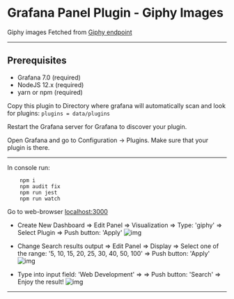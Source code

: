# Grafana Panel Plugin - Giphy Images 

Giphy images Fetched from [Giphy endpoint](https://developers.giphy.com/docs/api/endpoint/)

-------------------

## Prerequisites
- Grafana 7.0 (required)
- NodeJS 12.x (required)
- yarn or npm (required)

Copy this plugin to Directory where grafana will automatically scan and look for plugins:
``` plugins = data/plugins ``` 

Restart the Grafana server for Grafana to discover your plugin.

Open Grafana and go to Configuration -> Plugins. Make sure that your plugin is there.

-------------------

In console run:
``` 
    npm i
    npm audit fix
    npm run jest
    npm run watch
```

Go to web-browser [localhost:3000](http://localhost:3000/)

- Create New Dashboard => Edit Panel => Visualization => Type: 'giphy' => Select Plugin => Push button: 'Apply'
![img](docs/img/grafana-2.png)

- Change Search results output => Edit Panel => Display => Select one of the range: '5, 10, 15, 20, 25, 30, 40, 50, 100'  => Push button: 'Apply'
![img](docs/img/grafana-3.png)

- Type into input field: 'Web Development' =>  => Push button: 'Search' => Enjoy the result!
![img](docs/img/grafana-1.png)

-------------------
